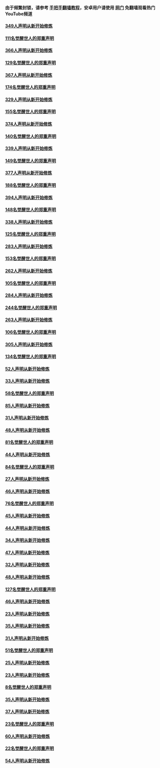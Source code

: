 #### 由于频繁封锁，请参考 [手把手翻墙教程](https://github.com/gfw-breaker/guides/wiki/)，安卓用户请使用 [网门](https://github.com/gfw-breaker/nogfw/blob/master/dl.md?t=06201201) 免翻墙观看热门YouTube频道 

#### [349人声明从新开始修炼](../pages/91/426969.md?t=06201201) 

#### [111名觉醒世人的郑重声明](../pages/91/426968.md?t=06201201) 

#### [366人声明从新开始修炼](../pages/91/426737.md?t=06201201) 

#### [129名觉醒世人的郑重声明](../pages/91/426736.md?t=06201201) 

#### [367人声明从新开始修炼](../pages/91/426421.md?t=06201201) 

#### [174名觉醒世人的郑重声明](../pages/91/426420.md?t=06201201) 

#### [329人声明从新开始修炼](../pages/91/426139.md?t=06201201) 

#### [155名觉醒世人的郑重声明](../pages/91/426138.md?t=06201201) 

#### [374人声明从新开始修炼](../pages/91/425811.md?t=06201201) 

#### [140名觉醒世人的郑重声明](../pages/91/425810.md?t=06201201) 

#### [339人声明从新开始修炼](../pages/91/425690.md?t=06201201) 

#### [149名觉醒世人的郑重声明](../pages/91/425689.md?t=06201201) 

#### [377人声明从新开始修炼](../pages/91/424867.md?t=06201201) 

#### [188名觉醒世人的郑重声明](../pages/91/424866.md?t=06201201) 

#### [394人声明从新开始修炼](../pages/91/423914.md?t=06201201) 

#### [148名觉醒世人的郑重声明](../pages/91/423913.md?t=06201201) 

#### [338人声明从新开始修炼](../pages/91/423540.md?t=06201201) 

#### [125名觉醒世人的郑重声明](../pages/91/423539.md?t=06201201) 

#### [283人声明从新开始修炼](../pages/91/423296.md?t=06201201) 

#### [153名觉醒世人的郑重声明](../pages/91/423295.md?t=06201201) 

#### [262人声明从新开始修炼](../pages/91/423004.md?t=06201201) 

#### [105名觉醒世人的郑重声明](../pages/91/423003.md?t=06201201) 

#### [284人声明从新开始修炼](../pages/91/422707.md?t=06201201) 

#### [244名觉醒世人的郑重声明](../pages/91/422706.md?t=06201201) 

#### [263人声明从新开始修炼](../pages/91/422553.md?t=06201201) 

#### [106名觉醒世人的郑重声明](../pages/91/422552.md?t=06201201) 

#### [305人声明从新开始修炼](../pages/91/422153.md?t=06201201) 

#### [134名觉醒世人的郑重声明](../pages/91/422152.md?t=06201201) 

#### [52人声明从新开始修炼](../pages/91/421846.md?t=06201201) 

#### [33人声明从新开始修炼](../pages/91/421804.md?t=06201201) 

#### [58名觉醒世人的郑重声明](../pages/91/421845.md?t=06201201) 

#### [85人声明从新开始修炼](../pages/91/421769.md?t=06201201) 

#### [31人声明从新开始修炼](../pages/91/421763.md?t=06201201) 

#### [48人声明从新开始修炼](../pages/91/421605.md?t=06201201) 

#### [81名觉醒世人的郑重声明](../pages/91/421656.md?t=06201201) 

#### [44人声明从新开始修炼](../pages/91/421544.md?t=06201201) 

#### [84名觉醒世人的郑重声明](../pages/91/421543.md?t=06201201) 

#### [27人声明从新开始修炼](../pages/91/421465.md?t=06201201) 

#### [46人声明从新开始修炼](../pages/91/421454.md?t=06201201) 

#### [76名觉醒世人的郑重声明](../pages/91/421453.md?t=06201201) 

#### [45人声明从新开始修炼](../pages/91/421452.md?t=06201201) 

#### [44人声明从新开始修炼](../pages/91/421422.md?t=06201201) 

#### [34人声明从新开始修炼](../pages/91/421322.md?t=06201201) 

#### [47人声明从新开始修炼](../pages/91/421264.md?t=06201201) 

#### [32人声明从新开始修炼](../pages/91/421225.md?t=06201201) 

#### [48人声明从新开始修炼](../pages/91/421202.md?t=06201201) 

#### [127名觉醒世人的郑重声明](../pages/91/421224.md?t=06201201) 

#### [46人声明从新开始修炼](../pages/91/421203.md?t=06201201) 

#### [23人声明从新开始修炼](../pages/91/421138.md?t=06201201) 

#### [35人声明从新开始修炼](../pages/91/421122.md?t=06201201) 

#### [31人声明从新开始修炼](../pages/91/421081.md?t=06201201) 

#### [51名觉醒世人的郑重声明](../pages/91/421080.md?t=06201201) 

#### [25人声明从新开始修炼](../pages/91/421020.md?t=06201201) 

#### [23人声明从新开始修炼](../pages/91/420884.md?t=06201201) 

#### [8名觉醒世人的郑重声明](../pages/91/420883.md?t=06201201) 

#### [35人声明从新开始修炼](../pages/91/420809.md?t=06201201) 

#### [37人声明从新开始修炼](../pages/91/420766.md?t=06201201) 

#### [23名觉醒世人的郑重声明](../pages/91/420765.md?t=06201201) 

#### [60人声明从新开始修炼](../pages/91/420727.md?t=06201201) 

#### [22名觉醒世人的郑重声明](../pages/91/420726.md?t=06201201) 

#### [54人声明从新开始修炼](../pages/91/420529.md?t=06201201) 

